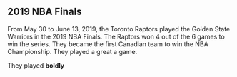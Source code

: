 ## 2019 NBA Finals
From May 30 to June 13, 2019, the Toronto Raptors played the Golden State Warriors in the 2019 NBA Finals. The Raptors won 4 out of the 6 games to win the series. They became the first Canadian team to win the NBA Championship. 
They played a great a game.

They played **boldly**
